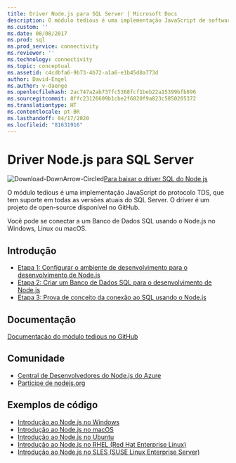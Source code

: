 ```yaml
---
title: Driver Node.js para SQL Server | Microsoft Docs
description: O módulo tedious é uma implementação JavaScript de software livre do protocolo TDS e tem suporte em todas as versões atuais do SQL Server.
ms.custom: ''
ms.date: 08/08/2017
ms.prod: sql
ms.prod_service: connectivity
ms.reviewer: ''
ms.technology: connectivity
ms.topic: conceptual
ms.assetid: c4cdbfa6-9b73-4b72-a1a6-e1b45d8a773d
author: David-Engel
ms.author: v-daenge
ms.openlocfilehash: 2ac747a2ab737fc5368fcf1beb22a15399bfb896
ms.sourcegitcommit: 8ffc23126609b1cbe2f6820f9a823c5850205372
ms.translationtype: HT
ms.contentlocale: pt-BR
ms.lasthandoff: 04/17/2020
ms.locfileid: "81631916"
---
```

# <a name="nodejs-driver-for-sql-server"></a>Driver Node.js para SQL Server

![Download-DownArrow-Circled](../../ssms/media/download-icon.png)[Para baixar o driver SQL do Node.js](../sql-connection-libraries.md#anchor-20-drivers-relational-access)

O módulo tedious é uma implementação JavaScript do protocolo TDS, que tem suporte em todas as versões atuais do SQL Server. O driver é um projeto de open-source disponível no GitHub.  
  
Você pode se conectar a um Banco de Dados SQL usando o Node.js no Windows, Linux ou macOS.  
  
## <a name="getting-started"></a>Introdução  
* [Etapa 1: Configurar o ambiente de desenvolvimento para o desenvolvimento de Node.js](step-1-configure-development-environment-for-node-js-development.md)  
* [Etapa 2: Criar um Banco de Dados SQL para o desenvolvimento de Node.js](step-2-create-a-sql-database-for-node-js-development.md)  
* [Etapa 3: Prova de conceito da conexão ao SQL usando o Node.js](step-3-proof-of-concept-connecting-to-sql-using-node-js.md)  
  
## <a name="documentation"></a>Documentação  
  
[Documentação do módulo tedious no GitHub](https://tediousjs.github.io/tedious/)  
  
## <a name="community"></a>Comunidade  
* [Central de Desenvolvedores do Node.js do Azure](https://azure.microsoft.com/develop/nodejs/)  
* [Participe de nodejs.org](https://nodejs.org/en/get-involved/)

## <a name="code-examples"></a>Exemplos de código
* [Introdução ao Node.js no Windows](https://www.microsoft.com/sql-server/developer-get-started/node/windows/)
* [Introdução ao Node.js no macOS](https://www.microsoft.com/sql-server/developer-get-started/node/mac/)
* [Introdução ao Node.js no Ubuntu](https://www.microsoft.com/sql-server/developer-get-started/node/ubuntu/)
* [Introdução ao Node.js no RHEL (Red Hat Enterprise Linux)](https://www.microsoft.com/sql-server/developer-get-started/node/rhel/)
* [Introdução ao Node.js no SLES (SUSE Linux Enterprise Server)](https://www.microsoft.com/sql-server/developer-get-started/node/sles/)
